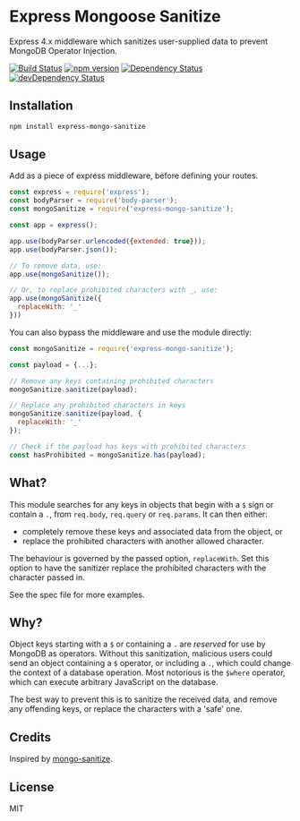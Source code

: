 # Express Mongoose Sanitize

Express 4.x middleware which sanitizes user-supplied data to prevent MongoDB Operator Injection.

[![Build Status](https://travis-ci.org/fiznool/express-mongo-sanitize.svg?branch=master)](https://travis-ci.org/fiznool/express-mongo-sanitize)
[![npm version](https://badge.fury.io/js/express-mongo-sanitize.svg)](http://badge.fury.io/js/express-mongo-sanitize)
[![Dependency Status](https://david-dm.org/fiznool/express-mongo-sanitize.svg)](https://david-dm.org/fiznool/express-mongo-sanitize)
[![devDependency Status](https://david-dm.org/fiznool/express-mongo-sanitize/dev-status.svg)](https://david-dm.org/fiznool/express-mongo-sanitize#info=devDependencies)


## Installation

``` bash
npm install express-mongo-sanitize
```

## Usage

Add as a piece of express middleware, before defining your routes.

``` js
const express = require('express');
const bodyParser = require('body-parser');
const mongoSanitize = require('express-mongo-sanitize');

const app = express();

app.use(bodyParser.urlencoded({extended: true}));
app.use(bodyParser.json());

// To remove data, use:
app.use(mongoSanitize());

// Or, to replace prohibited characters with _, use:
app.use(mongoSanitize({
  replaceWith: '_'
}))

```

You can also bypass the middleware and use the module directly:

``` js
const mongoSanitize = require('express-mongo-sanitize');

const payload = {...};

// Remove any keys containing prohibited characters
mongoSanitize.sanitize(payload);

// Replace any prohibited characters in keys
mongoSanitize.sanitize(payload, {
  replaceWith: '_'
});

// Check if the payload has keys with prohibited characters
const hasProhibited = mongoSanitize.has(payload);
```

## What?

This module searches for any keys in objects that begin with a `$` sign or contain a `.`, from `req.body`, `req.query` or `req.params`. It can then either:

- completely remove these keys and associated data from the object, or
- replace the prohibited characters with another allowed character.

The behaviour is governed by the passed option, `replaceWith`. Set this option to have the sanitizer replace the prohibited characters with the character passed in.

See the spec file for more examples.

## Why?

Object keys starting with a `$` or containing a `.` are _reserved_ for use by MongoDB as operators. Without this sanitization,  malicious users could send an object containing a `$` operator, or including a `.`, which could change the context of a database operation. Most notorious is the `$where` operator, which can execute arbitrary JavaScript on the database.

The best way to prevent this is to sanitize the received data, and remove any offending keys, or replace the characters with a 'safe' one.

## Credits

Inspired by [mongo-sanitize](https://github.com/vkarpov15/mongo-sanitize).

## License

MIT
